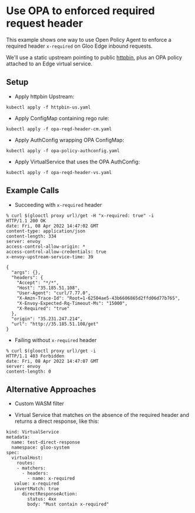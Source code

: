 # Use OPA to enforced required request header

This example shows one way to use Open Policy Agent to enforce a required header `x-required` on Gloo Edge inbound requests.

We'll use a static upstream pointing to public [httpbin](http://httpbin.org), plus an OPA policy attached to an Edge virtual service.

## Setup
* Apply httpbin Upstream:

`kubectl apply -f httpbin-us.yaml`

* Apply ConfigMap containing rego rule:

`kubectl apply -f opa-reqd-header-cm.yaml`

* Apply AuthConfig wrapping OPA ConfigMap:

`kubectl apply -f opa-policy-authconfig.yaml`

* Apply VirtualService that uses the OPA AuthConfig:

`kubectl apply -f opa-reqd-header-vs.yaml`

## Example Calls

* Succeeding with `x-required` header
```
% curl $(glooctl proxy url)/get -H "x-required: true" -i
HTTP/1.1 200 OK
date: Fri, 08 Apr 2022 14:47:02 GMT
content-type: application/json
content-length: 334
server: envoy
access-control-allow-origin: *
access-control-allow-credentials: true
x-envoy-upstream-service-time: 39

{
  "args": {},
  "headers": {
    "Accept": "*/*",
    "Host": "35.185.51.108",
    "User-Agent": "curl/7.77.0",
    "X-Amzn-Trace-Id": "Root=1-62504ae5-43b6606865d2ffd06d77b765",
    "X-Envoy-Expected-Rq-Timeout-Ms": "15000",
    "X-Required": "true"
  },
  "origin": "35.231.247.214",
  "url": "http://35.185.51.108/get"
}
```

* Failing without `x-required` header
```
% curl $(glooctl proxy url)/get -i
HTTP/1.1 403 Forbidden
date: Fri, 08 Apr 2022 14:47:07 GMT
server: envoy
content-length: 0
```

## Alternative Approaches

* Custom WASM filter

* Virtual Service that matches on the absence of the required header and returns a direct response, like this:
```
kind: VirtualService
metadata:
  name: test-direct-response
  namespace: gloo-system
spec:
  virtualHost:
    routes:
    - matchers:
      - headers: 
        - name: x-required
   value: x-required
   invertMatch: true
      directResponseAction:
        status: 4xx
        body: "Must contain x-required"
```
